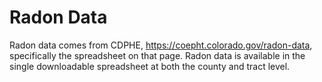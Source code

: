# Radon Data

Radon data comes from CDPHE, https://coepht.colorado.gov/radon-data, specifically
the spreadsheet on that page. Radon data is available in the single downloadable
spreadsheet at both the county and tract level.
